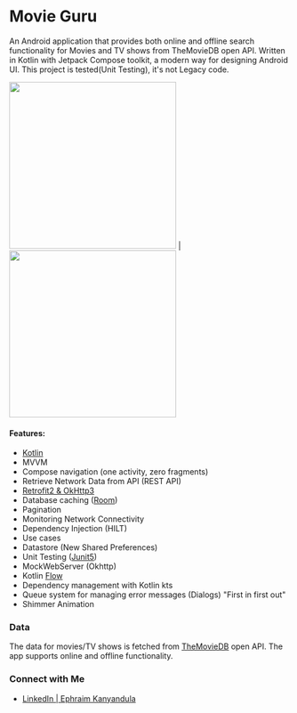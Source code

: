# Movie Guru
An Android application that provides both online and offline search functionality for Movies and TV shows from TheMovieDB open API. Written in Kotlin with Jetpack Compose toolkit, a modern way for designing Android UI. This project is tested(Unit Testing), it's not Legacy code. 

<img src="https://media.giphy.com/media/G4qul3p4Nodwnsp4KA/giphy.gif" width="300"/> | <img src="https://media.giphy.com/media/cyqNbrkq8MZGKLsZNB/giphy.gif" width="300"/>

#### Features:
- [Kotlin](https://kotlinlang.org/) 
- MVVM
- Compose navigation (one activity, zero fragments)
- Retrieve Network Data from API (REST API)
- [Retrofit2 & OkHttp3](https://github.com/square/retrofit) 
- Database caching ([Room](https://developer.android.com/topic/libraries/architecture/room))
- Pagination
- Monitoring Network Connectivity
- Dependency Injection (HILT)
- Use cases
- Datastore (New Shared Preferences)
- Unit Testing ([Junit5](https://junit.org/junit5/))  
- MockWebServer (Okhttp)
- Kotlin [Flow](https://kotlin.github.io/kotlinx.coroutines/kotlinx-coroutines-core/kotlinx.coroutines.flow/) 
- Dependency management with Kotlin kts
- Queue system for managing error messages (Dialogs)
  "First in first out"
- Shimmer Animation

### Data
The data for movies/TV shows is fetched from <a href = "https://www.themoviedb.org">TheMovieDB<a/> open API. The app supports online and offline functionality.

### Connect with Me

- <a href = "https://www.linkedin.com/in/ephraim-kanyandula/">LinkedIn | Ephraim Kanyandula<a/>

